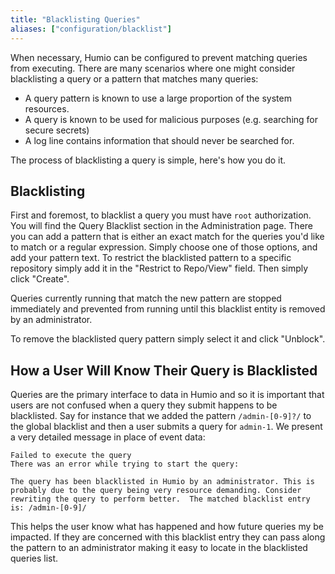 ```yaml
---
title: "Blacklisting Queries"
aliases: ["configuration/blacklist"]
---
```


When necessary, Humio can be configured to prevent matching queries from executing.
There are many scenarios where one might consider blacklisting a query or a pattern that
matches many queries:
 * A query pattern is known to use a large proportion of the system resources.
 * A query is known to be used for malicious purposes (e.g. searching for secure secrets)
 * A log line contains information that should never be searched for.

The process of blacklisting a query is simple, here's how you do it.

## Blacklisting

First and foremost, to blacklist a query you must have `root` authorization.  You will find
the Query Blacklist section in the Administration page.  There you can add a pattern that is
either an exact match for the queries you'd like to match or a regular expression.  Simply
choose one of those options, and add your pattern text.  To restrict the blacklisted pattern
to a specific repository simply add it in the "Restrict to Repo/View" field.  Then simply
click "Create".

Queries currently running that match the new pattern are stopped immediately and prevented
from running until this blacklist entity is removed by an administrator.

To remove the blacklisted query pattern simply select it and click "Unblock".

## How a User Will Know Their Query is Blacklisted

Queries are the primary interface to data in Humio and so it is important that users are not
confused when a query they submit happens to be blacklisted.  Say for instance that we added
the pattern `/admin-[0-9]?/` to the global blacklist and then a user submits a query for
`admin-1`.  We present a very detailed message in place of event data:

```
Failed to execute the query
There was an error while trying to start the query:

The query has been blacklisted in Humio by an administrator. This is probably due to the query being very resource demanding. Consider rewriting the query to perform better.  The matched blacklist entry is: /admin-[0-9]/
```

This helps the user know what has happened and how future queries my be impacted.  If they
are concerned with this blacklist entry they can pass along the pattern to an administrator
making it easy to locate in the blacklisted queries list.

